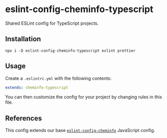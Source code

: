# eslint-config-cheminfo-typescript

Shared ESLint config for TypeScript projects.

## Installation

```console
npx i -D eslint-config-cheminfo-typescript eslint prettier
```

## Usage

Create a `.eslintrc.yml` with the following contents:

```yml
extends: cheminfo-typescript
```

You can then customize the config for your project by changing rules in this file.

## References

This config extends our base [`eslint-config-cheminfo`](https://github.com/cheminfo/eslint-config) JavaScript config.
